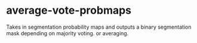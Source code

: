 # average-vote-probmaps
Takes in segmentation probability maps and outputs a binary segmentation mask depending on majority voting.  or averaging.
